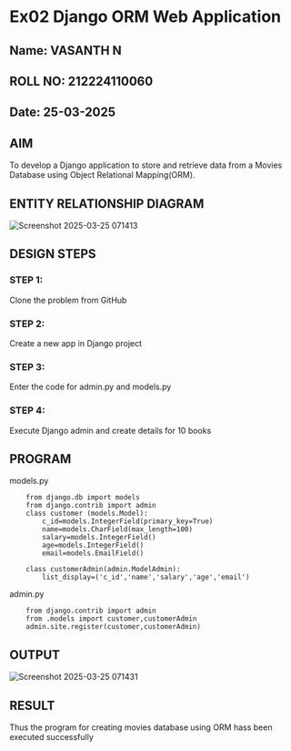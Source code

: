 # Ex02 Django ORM Web Application
## Name: VASANTH N
## ROLL NO: 212224110060
## Date: 25-03-2025

## AIM
To develop a Django application to store and retrieve data from a Movies Database using Object Relational Mapping(ORM).

## ENTITY RELATIONSHIP DIAGRAM

![Screenshot 2025-03-25 071413](https://github.com/user-attachments/assets/9fc62c1b-a371-4640-983f-6c96b2b867dc)


## DESIGN STEPS

### STEP 1:
Clone the problem from GitHub

### STEP 2:
Create a new app in Django project

### STEP 3:
Enter the code for admin.py and models.py

### STEP 4:
Execute Django admin and create details for 10 books

## PROGRAM
models.py

        from django.db import models
        from django.contrib import admin
        class customer (models.Model):
            c_id=models.IntegerField(primary_key=True)
            name=models.CharField(max_length=100)
            salary=models.IntegerField()
            age=models.IntegerField()
            email=models.EmailField()
         
        class customerAdmin(admin.ModelAdmin):
            list_display=('c_id','name','salary','age','email')
         
admin.py

        from django.contrib import admin
        from .models import customer,customerAdmin
        admin.site.register(customer,customerAdmin)
        
## OUTPUT
![Screenshot 2025-03-25 071431](https://github.com/user-attachments/assets/90cc1420-ecac-45a1-9b63-38bda8c76473)


## RESULT
Thus the program for creating movies database using ORM hass been executed successfully
